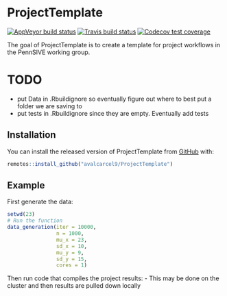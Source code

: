 
<!-- README.md is generated from README.Rmd. Please edit that file -->

# ProjectTemplate

<!-- badges: start -->

[![AppVeyor build
status](https://ci.appveyor.com/api/projects/status/github/avalcarcel9/ProjectTemplate?branch=master&svg=true)](https://ci.appveyor.com/project/avalcarcel9/ProjectTemplate)
[![Travis build
status](https://travis-ci.org/avalcarcel9/ProjectTemplate.svg?branch=master)](https://travis-ci.org/avalcarcel9/ProjectTemplate)
[![Codecov test
coverage](https://codecov.io/gh/avalcarcel9/ProjectTemplate/branch/master/graph/badge.svg)](https://codecov.io/gh/avalcarcel9/ProjectTemplate?branch=master)
<!-- badges: end -->

The goal of ProjectTemplate is to create a template for project
workflows in the PennSIVE working group.

# TODO

  - put Data in .Rbuildignore so eventually figure out where to best put
    a folder we are saving to
  - put tests in .Rbuildignore since they are empty. Eventually add
    tests

## Installation

You can install the released version of ProjectTemplate from
[GitHub](https://github.com/avalcarcel9/ProjectTemplate) with:

``` r
remotes::install_github("avalcarcel9/ProjectTemplate")
```

## Example

First generate the data:

``` r
setwd(23)
# Run the function
data_generation(iter = 10000,
                n = 1000,
                mu_x = 23,
                sd_x = 10,
                mu_y = 9,
                sd_y = 15,
                cores = 1)
```

Then run code that compiles the project results: - This may be done on
the cluster and then results are pulled down locally
